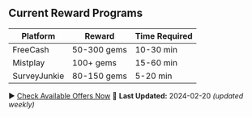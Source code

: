 ## Current Reward Programs
| Platform       | Reward     | Time Required |
|----------------|------------|---------------|
| FreeCash       | 50-300 gems| 10-30 min     |
| Mistplay       | 100+ gems  | 15-60 min     |
| SurveyJunkie   | 80-150 gems| 5-20 min      |

▶ [Check Available Offers Now](https://linktr.ee/redeemcodepro)
📅 **Last Updated:** 2024-02-20 *(updated weekly)*
